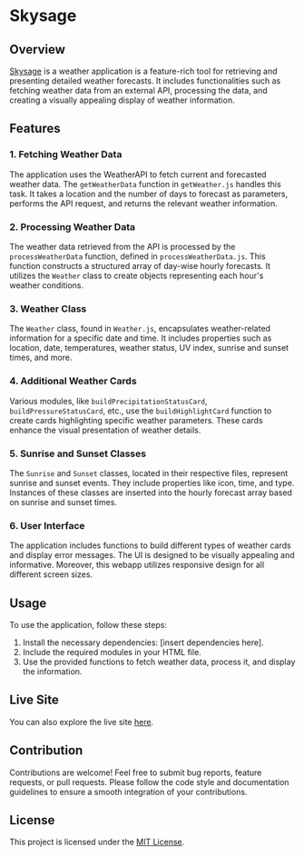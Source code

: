 # Skysage

## Overview

[Skysage](https://jaizzer.github.io/skysage/) is a weather application is a feature-rich tool for retrieving and presenting detailed weather forecasts. It includes functionalities such as fetching weather data from an external API, processing the data, and creating a visually appealing display of weather information.

## Features

### 1. Fetching Weather Data

The application uses the WeatherAPI to fetch current and forecasted weather data. The `getWeatherData` function in `getWeather.js` handles this task. It takes a location and the number of days to forecast as parameters, performs the API request, and returns the relevant weather information.

### 2. Processing Weather Data

The weather data retrieved from the API is processed by the `processWeatherData` function, defined in `processWeatherData.js`. This function constructs a structured array of day-wise hourly forecasts. It utilizes the `Weather` class to create objects representing each hour's weather conditions.

### 3. Weather Class

The `Weather` class, found in `Weather.js`, encapsulates weather-related information for a specific date and time. It includes properties such as location, date, temperatures, weather status, UV index, sunrise and sunset times, and more.

### 4. Additional Weather Cards

Various modules, like `buildPrecipitationStatusCard`, `buildPressureStatusCard`, etc., use the `buildHighlightCard` function to create cards highlighting specific weather parameters. These cards enhance the visual presentation of weather details.

### 5. Sunrise and Sunset Classes

The `Sunrise` and `Sunset` classes, located in their respective files, represent sunrise and sunset events. They include properties like icon, time, and type. Instances of these classes are inserted into the hourly forecast array based on sunrise and sunset times.

### 6. User Interface

The application includes functions to build different types of weather cards and display error messages. The UI is designed to be visually appealing and informative. Moreover, this webapp utilizes responsive design for all different screen sizes.

## Usage

To use the application, follow these steps:

1. Install the necessary dependencies: [insert dependencies here].
2. Include the required modules in your HTML file.
3. Use the provided functions to fetch weather data, process it, and display the information.

## Live Site

You can also explore the live site [here](https://jaizzer.github.io/skysage/).

## Contribution

Contributions are welcome! Feel free to submit bug reports, feature requests, or pull requests. Please follow the code style and documentation guidelines to ensure a smooth integration of your contributions.

## License

This project is licensed under the [MIT License](LICENSE.md).
